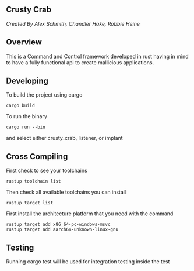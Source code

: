 ## Crusty Crab
*Created By Alex Schmith, Chandler Hake, Robbie Heine*

## Overview
This is a Command and Control framework developed in rust having in mind to have a fully functional api to create mallicious applications. 


## Developing 

To build the project using cargo
```
cargo build 
```

To run the binary 
```
cargo run --bin 
```
and select either crusty\_crab, listener, or implant


## Cross Compiling


First check to see your toolchains
```
rustup toolchain list
```

Then check all available toolchains you can install
```
rustup target list
```

First install the architecture platform that you need with the command

```
rustup target add x86_64-pc-windows-msvc
rustup target add aarch64-unknown-linux-gnu
```

## Testing 

Running cargo test will be used for integration testing inside the test



